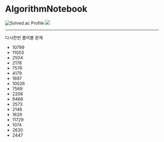 # AlgorithmNotebook

![Solved.ac Profile](http://mazassumnida.wtf/api/v2/generate_badge?boj=toddlf0614)
<img src="http://mazandi.herokuapp.com/api?handle=toddlf0614&theme=dark"/>


---
다시한번 풀어볼 문제
- 10799
- 11003
- 2504
- 2178
- 7576
- 4179
- 1697
- 10026
- 7569
- 2206
- 9466
- 2573
- 2146
- 1629
- 11729
- 1074
- 2630
- 2447